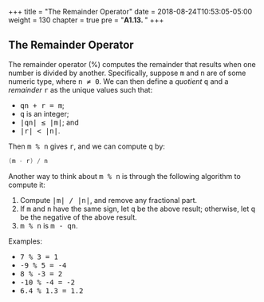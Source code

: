 +++
title = "The Remainder Operator"
date = 2018-08-24T10:53:05-05:00
weight = 130
chapter = true
pre = "<b>A1.13. </b>"
+++

## The Remainder Operator

The remainder operator (%) computes the remainder that results when one number is divided by another. Specifically, suppose <tt>m</tt> and <tt>n</tt> are of some numeric type, where <tt>n ≠ 0</tt>. We can then define a _quotient_ <tt>q</tt> and a _remainder_ <tt>r</tt> as the unique values such that:

*   <tt>qn + r = m</tt>;
*   <tt>q</tt> is an integer;
*   <tt>|qn| ≤ |m|</tt>; and
*   <tt>|r| < |n|</tt>.

Then <tt>m % n</tt> gives <tt>r</tt>, and we can compute <tt>q</tt> by:
```C#
(m - r) / n
```
Another way to think about <tt>m % n</tt> is through the following algorithm to compute it:

1.  Compute <tt>|m| / |n|</tt>, and remove any fractional part.
2.  If <tt>m</tt> and <tt>n</tt> have the same sign, let <tt>q</tt> be the above result; otherwise, let <tt>q</tt> be the negative of the above result.
3.  <tt>m % n</tt> is <tt>m - qn</tt>.

Examples:

*   <tt>7 % 3 = 1</tt>
*   <tt>-9 % 5 = -4</tt>
*   <tt>8 % -3 = 2</tt>
*   <tt>-10 % -4 = -2</tt>
*   <tt>6.4 % 1.3 = 1.2</tt>


